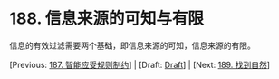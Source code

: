 # 188. 信息来源的可知与有限

信息的有效过滤需要两个基础，即信息来源的可知，信息来源的有限。

[Previous: [187. 智能应受规则制约](187.md)] | [Draft: [Draft](../Draft.md)] | [Next: [189. 找到自然](189.md)]